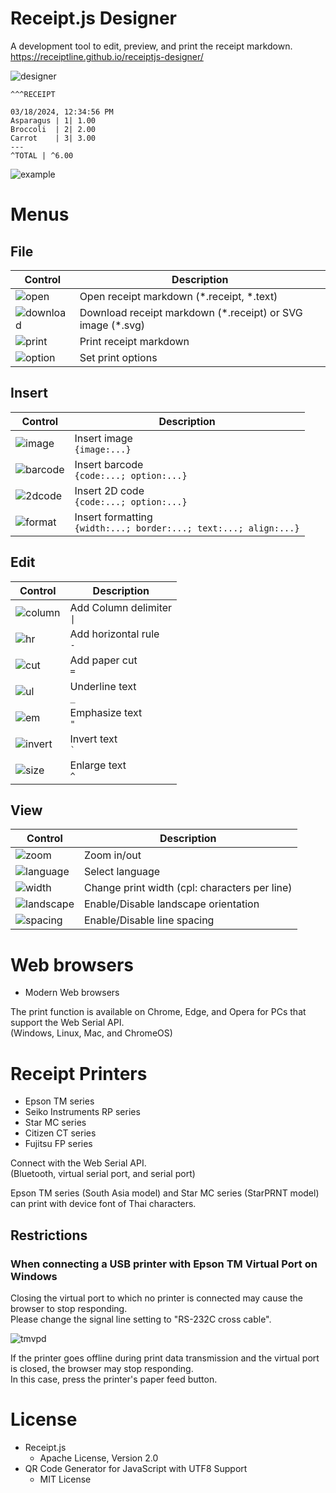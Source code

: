 # Receipt.js Designer

A development tool to edit, preview, and print the receipt markdown.  
https://receiptline.github.io/receiptjs-designer/  

![designer](ogp/en.png)  

```
^^^RECEIPT

03/18/2024, 12:34:56 PM
Asparagus | 1| 1.00
Broccoli  | 2| 2.00
Carrot    | 3| 3.00
---
^TOTAL | ^6.00
```

![example](resource/example.png)  


# Menus

## File

|Control|Description|
|---|---|
|![open](resource/open.png)|Open receipt markdown (\*.receipt, \*.text)|
|![download](resource/download.png)|Download receipt markdown (\*.receipt) or SVG image (\*.svg)|
|![print](resource/print.png)|Print receipt markdown|
|![option](resource/option.png)|Set print options|

## Insert

|Control|Description|
|---|---|
|![image](resource/image.png)|Insert image<br>`{image:...}`|
|![barcode](resource/barcode.png)|Insert barcode<br>`{code:...; option:...}`|
|![2dcode](resource/2dcode.png)|Insert 2D code<br>`{code:...; option:...}`|
|![format](resource/format.png)|Insert formatting<br>`{width:...; border:...; text:...; align:...}`|

## Edit

|Control|Description|
|---|---|
|![column](resource/column.png)|Add Column delimiter<br> <code>&#x7c;</code>|
|![hr](resource/hr.png)|Add horizontal rule<br>`-`|
|![cut](resource/cut.png)|Add paper cut<br>`=`|
|![ul](resource/ul.png)|Underline text<br>`_`|
|![em](resource/em.png)|Emphasize text<br>`"`|
|![invert](resource/invert.png)|Invert text<br>`` ` ``|
|![size](resource/size.png)|Enlarge text<br>`^`|

## View

|Control|Description|
|---|---|
|![zoom](resource/zoom.png)|Zoom in/out|
|![language](resource/language.png)|Select language|
|![width](resource/width.png)|Change print width (cpl: characters per line)|
|![landscape](resource/landscape.png)|Enable/Disable landscape orientation|
|![spacing](resource/spacing.png)|Enable/Disable line spacing|


# Web browsers

- Modern Web browsers

The print function is available on Chrome, Edge, and Opera for PCs that support the Web Serial API.  
(Windows, Linux, Mac, and ChromeOS)  


# Receipt Printers

- Epson TM series
- Seiko Instruments RP series
- Star MC series
- Citizen CT series
- Fujitsu FP series

Connect with the Web Serial API.  
(Bluetooth, virtual serial port, and serial port)  

Epson TM series (South Asia model) and Star MC series (StarPRNT model) can print with device font of Thai characters.  

## Restrictions

### When connecting a USB printer with Epson TM Virtual Port on Windows

Closing the virtual port to which no printer is connected may cause the browser to stop responding.  
Please change the signal line setting to "RS-232C cross cable".  

![tmvpd](resource/tmvpd.png)  

If the printer goes offline during print data transmission and the virtual port is closed, the browser may stop responding.  
In this case, press the printer's paper feed button.  


# License

- Receipt.js
  - Apache License, Version 2.0
- QR Code Generator for JavaScript with UTF8 Support
  - MIT License
